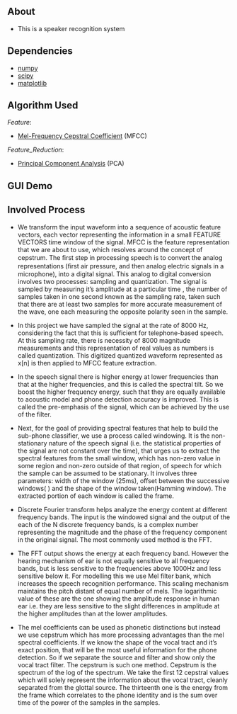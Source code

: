## About
+ This is a speaker recognition system

## Dependencies
+ [numpy](http://www.numpy.org/)
+ [scipy](https://www.scipy.org/)
+ [matplotlib](https://matplotlib.org/)

## Algorithm Used
_Feature_:
+ [Mel-Frequency Cepstral Coefficient](http://en.wikipedia.org/wiki/Mel-frequency_cepstrum) (MFCC)

_Feature_Reduction_:
+ [Principal Component Analysis](https://en.wikipedia.org/wiki/Principal_component_analysis) (PCA)

## GUI Demo



## Involved Process

- We transform the input waveform into a sequence of acoustic feature vectors, each vector representing the information in a small FEATURE VECTORS time window of the signal. MFCC is the feature representation that we are about to use, which resolves around the concept of cepstrum. The ﬁrst step in processing speech is to convert the analog representations (ﬁrst air pressure, and then analog electric signals in a microphone), into a digital signal. This analog to digital conversion involves two processes: sampling and quantization. The signal is sampled by measuring it’s amplitude at a particular time , the number of samples taken in one second known as the sampling rate, taken such that there are at least two samples for more accurate measurement of the wave, one each measuring the opposite polarity seen in the sample.

- In this project we have sampled the signal at the rate of 8000 Hz, considering the fact that this is sufficient for telephone-based speech. At this sampling rate, there is necessity of 8000 magnitude measurements and this representation of real values as numbers is called quantization. This digitized quantized waveform represented as x[n] is then applied to MFCC feature extraction.

- In the speech signal there is higher energy at lower frequencies than that at the higher frequencies, and this is called the spectral tilt. So we boost the higher frequency energy, such that they are equally available to acoustic model and phone detection accuracy is improved. This is called the pre-emphasis of the signal, which can be achieved by the use of the filter.


- Next, for the goal of providing spectral features that help to build the sub-phone classifier, we use a process called windowing. It is the non-stationary nature of the speech signal (i.e. the statistical properties of the signal are not constant over the time), that urges us to extract the spectral features from the small window, which has non-zero value in some region and non-zero outside of that region,  of speech for which the sample can be assumed to be stationary. It involves three parameters: width of the window (25ms), offset between the successive windows( ) and the shape of the window taken(Hamming window). The extracted portion of each window is called the frame.



- Discrete Fourier transform helps analyze the energy content at different frequency bands. The input is the windowed signal and the output of the each of the N discrete frequency bands, is a complex number representing the magnitude and the phase of the frequency component in the original signal. The most commonly used method is the FFT.



- The FFT output shows the energy at each frequency band. However the hearing mechanism of ear is not equally sensitive to all frequency bands, but is less sensitive to the frequencies above 1000Hz and less sensitive below it. For modelling this we use Mel filter bank, which increases the speech recognition performance. This scaling mechanism maintains the pitch distant of equal number of mels. The logarithmic value of these are the one showing the amplitude response in human ear i.e. they are less sensitive to the slight differences in amplitude at the higher amplitudes than at the lower amplitudes.



- The mel coefficients can be used as phonetic distinctions but instead we use cepstrum which has more processing advantages than the mel spectral coefficients. If we know the shape of the vocal tract and it’s exact position, that will be the most useful information for the phone detection. So if we separate the source and filter and show only the vocal tract filter. The cepstrum is such one method. Cepstrum is the spectrum of the log of the spectrum. We take the first 12 cepstral values which will solely represent the information about the vocal tract, cleanly separated from the glottal source. The thirteenth one is the  energy from the frame which correlates to the phone identity and is the sum over time of the power of the samples in the samples.
